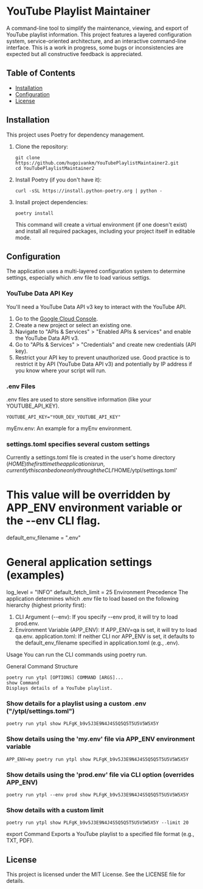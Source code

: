 # YouTube Playlist Maintainer

A command-line tool to simplify the maintenance, viewing, and export of YouTube playlist information. This project features a layered configuration system, service-oriented architecture, and an interactive command-line interface. This is a work in progress, some bugs or inconsistencies are expected but all constructive feedback is appreciated.

## Table of Contents

- [Installation](#installation)
- [Configuration](#configuration)
- [License](#license)

## Installation

This project uses Poetry for dependency management.
1. Clone the repository:
    ```
    git clone https://github.com/hugoivankm/YouTubePlaylistMaintainer2.git
    cd YouTubePlaylistMaintainer2
    ```

2. Install Poetry (if you don't have it):
    ```
    curl -sSL https://install.python-poetry.org | python -
    ```

3. Install project dependencies:

    ```
    poetry install
    ```
    This command will create a virtual environment (if one doesn't exist) and install all required packages, including your project itself in editable mode.

## Configuration
The application uses a multi-layered configuration system to determine settings, especially which .env file to load various settigs.

### YouTube Data API Key
You'll need a YouTube Data API v3 key to interact with the YouTube API.

1. Go to the [Google Cloud Console](https://console.cloud.google.com/).
2. Create a new project or select an existing one.
3. Navigate to "APIs & Services" > "Enabled APIs & services" and enable the YouTube Data API v3.
4. Go to "APIs & Services" > "Credentials" and create new credentials (API key).
5. Restrict your API key to prevent unauthorized use. Good practice is to restrict it by API (YouTube Data API v3) and potentially by IP address if you know where your script will run.

### .env Files
.env files are used to store sensitive information (like your YOUTUBE_API_KEY).

```
YOUTUBE_API_KEY="YOUR_DEV_YOUTUBE_API_KEY"
```
myEnv.env: An example for a myEnv environment.


### settings.toml specifies several custom settings
Currently a settings.toml file is created in the user's home directory ($HOME) the first time the application is run, currently this can be done only through the CLI
'$HOME/ytpl/settings.toml'

# This value will be overridden by APP_ENV environment variable or the --env CLI flag.
default_env_filename = ".env"

# General application settings (examples)
log_level = "INFO"
default_fetch_limit = 25
Environment Precedence
The application determines which .env file to load based on the following hierarchy (highest priority first):

1. CLI Argument (--env): If you specify --env prod, it will try to load prod.env.
2. Environment Variable (APP_ENV): If APP_ENV=qa is set, it will try to load qa.env.
application.toml: If neither CLI nor APP_ENV is set, it defaults to the default_env_filename specified in application.toml (e.g., .env).

Usage
You can run the CLI commands using poetry run.

General Command Structure

```
poetry run ytpl [OPTIONS] COMMAND [ARGS]...
show Command
Displays details of a YouTube playlist.
```

### Show details for a playlist using a custom .env ("<user-home-directory>/ytpl/settings.toml")
```
poetry run ytpl show PLFgK_b9v5J3E9N4J4S5Q5Q5T5U5V5W5X5Y
```

### Show details using the 'my.env' file via APP_ENV environment variable
```
APP_ENV=my poetry run ytpl show PLFgK_b9v5J3E9N4J4S5Q5Q5T5U5V5W5X5Y
```

### Show details using the 'prod.env' file via CLI option (overrides APP_ENV)
```
poetry run ytpl --env prod show PLFgK_b9v5J3E9N4J4S5Q5Q5T5U5V5W5X5Y
```

### Show details with a custom limit
```
poetry run ytpl show PLFgK_b9v5J3E9N4J4S5Q5Q5T5U5V5W5X5Y --limit 20
```
export Command
Exports a YouTube playlist to a specified file format (e.g., TXT, PDF).

## License
This project is licensed under the MIT License. See the LICENSE file for details.
